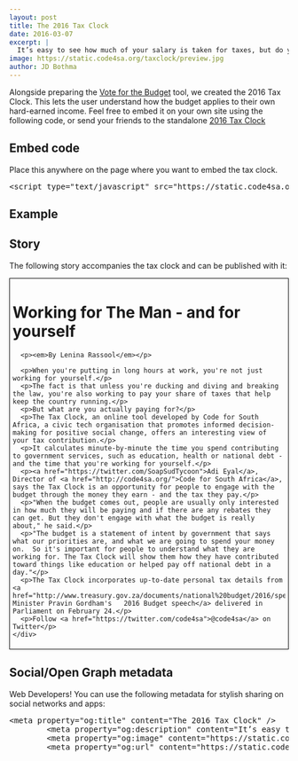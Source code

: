 ```yaml
---
layout: post
title: The 2016 Tax Clock
date: 2016-03-07
excerpt: |
  It’s easy to see how much of your salary is taken for taxes, but do you know how many hours are allocated to those deductions? Enter your salary to see how your tax money is being spent.
image: https://static.code4sa.org/taxclock/preview.jpg
author: JD Bothma
---
```


<div class="">
    <div class="">
         <p>Alongside preparing the <a href="http://code4sa.org/2016/02/25/have-your-say-on-the-budget.html">Vote for the Budget</a> tool, we created the 2016 Tax Clock. This lets the user understand how the budget applies to their own hard-earned income. Feel free to embed it on your own site using the following code, or send your friends to the standalone <a href="http://code4sa.org/taxclock">2016 Tax Clock</a></p>
    </div>
</div>
<div class="">
    <h2>Embed code</h2>
    <div class="">
      Place this anywhere on the page where you want to embed the tax clock.
        <pre>&lt;script type=&quot;text/javascript&quot; src=&quot;https://static.code4sa.org/taxclock/taxclock.js&quot;&gt;&lt;/script&gt;</pre>
    </div>
</div>
<div class="row">
  <div class="col-xs-12 col-md-6">
    <h2>Example</h2>
    <script type="text/javascript" src="https://static.code4sa.org/taxclock/taxclock.js"></script>
  </div>
  <div class="col-xs-12 col-md-6" style="">
    <h2>Story</h2>
    <p>The following story accompanies the tax clock and can be published with it:</p>
    <div class="" style="border: 1px solid black; padding: 5px">
      <h1>Working for The Man - and for yourself</h1>

      <p><em>By Lenina Rassool</em></p>

      <p>When you're putting in long hours at work, you're not just working for yourself.</p>
      <p>The fact is that unless you're ducking and diving and breaking the law, you're also working to pay your share of taxes that help keep the country running.</p>
      <p>But what are you actually paying for?</p>
      <p>The Tax Clock, an online tool developed by Code for South Africa, a civic tech organisation that promotes informed decision-making for positive social change, offers an interesting view of your tax contribution.</p>
      <p>It calculates minute-by-minute the time you spend contributing to government services, such as education, health or national debt - and the time that you're working for yourself.</p>
      <p><a href="https://twitter.com/SoapSudTycoon">Adi Eyal</a>, Director of <a href="http://code4sa.org/">Code for South Africa</a>, says the Tax Clock is an opportunity for people to engage with the budget through the money they earn - and the tax they pay.</p>
      <p>"When the budget comes out, people are usually only interested in how much they will be paying and if there are any rebates they can get. But they don't engage with what the budget is really about," he said.</p>
      <p>"The budget is a statement of intent by government that says what our priorities are, and what we are going to spend your money on.  So it's important for people to understand what they are working for. The Tax Clock will show them how they have contributed toward things like education or helped pay off national debt in a day."</p>
      <p>The Tax Clock incorporates up-to-date personal tax details from <a href="http://www.treasury.gov.za/documents/national%20budget/2016/speech/speech.pdf">Finance Minister Pravin Gordham's   2016 Budget speech</a> delivered in Parliament on February 24.</p>
      <p>Follow <a href="https://twitter.com/code4sa">@code4sa</a> on Twitter</p>
    </div>
  </div>
  <div class="">
    <div class="col-xs-12 col-md-12">
      <h2>Social/Open Graph metadata</h2>
      Web Developers! You can use the following metadata for stylish sharing on social networks and apps:
      <pre>&lt;meta property=&quot;og:title&quot; content=&quot;The 2016 Tax Clock&quot; /&gt;
        &lt;meta property=&quot;og:description&quot; content=&quot;It’s easy to see how much of your salary is taken for taxes, but do you know how many hours are allocated to those deductions? Enter your salary to see how your tax money is being spent.&quot; /&gt;
        &lt;meta property=&quot;og:image&quot; content=&quot;https://static.code4sa.org/taxclock/preview.jpg&quot; /&gt;
        &lt;meta property=&quot;og:url&quot; content=&quot;https://static.code4sa.org/taxclock/index.html?show-embed-link=true&quot; /&gt;</pre>
    </div>
  </div>
</div>
